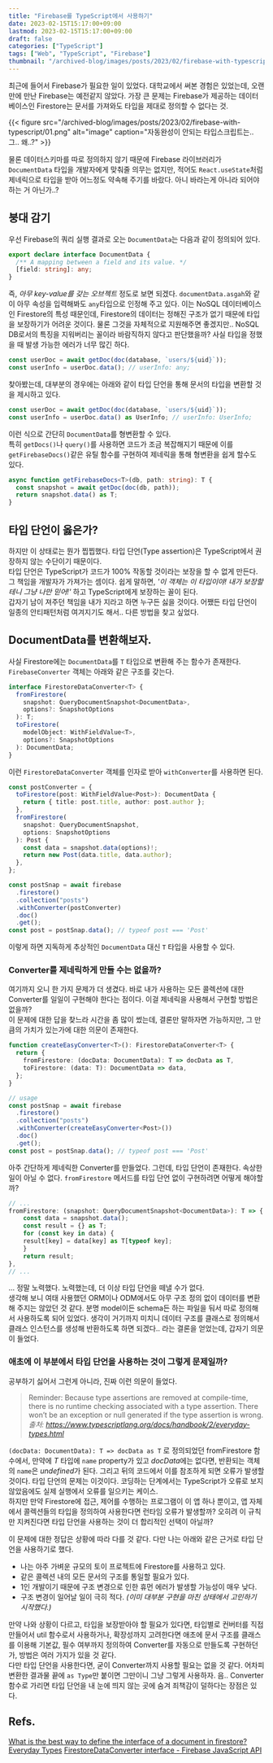 ```yaml
---
title: "Firebase를 TypeScript에서 사용하기"
date: 2023-02-15T15:17:00+09:00
lastmod: 2023-02-15T15:17:00+09:00
draft: false
categories: ["TypeScript"]
tags: ["Web", "TypeScript", "Firebase"]
thumbnail: "/archived-blog/images/posts/2023/02/firebase-with-typescript/01.png"
---
```


최근에 들어서 Firebase가 필요한 일이 있었다. 대학교에서 써본 경험은 있었는데, 오랜만에 만난 Firebase는 예전같지 않았다. 가장 큰 문제는 Firebase가 제공하는 데이터베이스인 Firestore는 문서를 가져와도 타입을 제대로 정의할 수 없다는 것.

{{< figure src="/archived-blog/images/posts/2023/02/firebase-with-typescript/01.png" alt="image" caption="자동완성이 안되는 타입스크립트는.. 그.. 왜..?" >}}

물론 데이터스키마를 따로 정의하지 않기 때문에 Firebase 라이브러리가 `DocumentData` 타입을 개발자에게 맞춰줄 의무는 없지만, 적어도 `React.useState`처럼 제네릭으로 타입을 받아 어느정도 약속해 주기를 바랐다. 아니 바라는게 아니라 되어야 하는 거 아닌가..?

## 붕대 감기

우선 Firebase의 쿼리 실행 결과로 오는 `DocumentData`는 다음과 같이 정의되어 있다.

```typescript
export declare interface DocumentData {
  /** A mapping between a field and its value. */
  [field: string]: any;
}
```

즉, _아무 key-value를 갖는 오브젝트_ 정도로 보면 되겠다. `documentData.asgah`와 같이 아무 속성을 입력해봐도 `any`타입으로 인정해 주고 있다. 이는 NoSQL 데이터베이스인 Firestore의 특성 때문인데, Firestore의 데이터는 정해진 구조가 없기 때문에 타입을 보장하기가 어려운 것이다. 물론 그것을 자체적으로 지원해주면 좋겠지만.. NoSQL DB로서의 특징을 지워버리는 꼴이라 바람직하지 않다고 판단했을까? 사실 타입을 정했을 때 발생 가능한 에러가 너무 많긴 하다.

```typescript
const userDoc = await getDoc(doc(database, `users/${uid}`));
const userInfo = userDoc.data(); // userInfo: any;
```

찾아봤는데, 대부분의 경우에는 아래와 같이 타입 단언을 통해 문서의 타입을 변환할 것을 제시하고 있다.

```typescript
const userDoc = await getDoc(doc(database, `users/${uid}`));
const userInfo = userDoc.data() as UserInfo; // userInfo: UserInfo;
```

이런 식으로 간단히 `DocumentData`를 형변환할 수 있다.  
특히 `getDocs()`나 `query()`를 사용하면 코드가 조금 복잡해지기 때문에 이를 `getFirebaseDocs()`같은 유틸 함수를 구현하여 제네릭을 통해 형변환을 쉽게 할수도 있다.

```typescript
async function getFirebaseDocs<T>(db, path: string): T {
  const snapshot = await getDoc(doc(db, path));
  return snapshot.data() as T;
}
```

## 타입 단언이 옳은가?

하지만 이 상태로는 뭔가 찝찝했다. 타입 단언(Type assertion)은 TypeScript에서 권장하지 않는 수단이기 때문이다.  
타입 단언은 TypeScript가 코드가 100% 작동할 것이라는 보장을 할 수 없게 만든다. 그 책임을 개발자가 가져가는 셈이다. 쉽게 말하면, _'이 객체는 이 타입이야! 내가 보장할테니 그냥 나만 믿어!'_ 하고 TypeScript에게 보장하는 꼴이 된다.  
갑자기 남이 져주던 책임을 내가 지라고 하면 누구든 싫을 것이다. 어쨌든 타입 단언이 일종의 안티패턴처럼 여겨지기도 해서.. 다른 방법을 찾고 싶었다.

## DocumentData를 변환해보자.

사실 Firestore에는 `DocumentData`를 `T` 타입으로 변환해 주는 함수가 존재한다. `FirebaseConverter` 객체는 아래와 같은 구조를 갖는다.

```typescript
interface FirestoreDataConverter<T> {
  fromFirestore(
    snapshot: QueryDocumentSnapshot<DocumentData>,
    options?: SnapshotOptions
  ): T;
  toFirestore(
    modelObject: WithFieldValue<T>,
    options?: SnapshotOptions
  ): DocumentData;
}
```

이런 `FirestoreDataConverter` 객체를 인자로 받아 `withConverter`를 사용하면 된다.

```typescript
const postConverter = {
  toFirestore(post: WithFieldValue<Post>): DocumentData {
    return { title: post.title, author: post.author };
  },
  fromFirestore(
    snapshot: QueryDocumentSnapshot,
    options: SnapshotOptions
  ): Post {
    const data = snapshot.data(options)!;
    return new Post(data.title, data.author);
  },
};

const postSnap = await firebase
  .firestore()
  .collection("posts")
  .withConverter(postConverter)
  .doc()
  .get();
const post = postSnap.data(); // typeof post === 'Post'
```

이렇게 하면 지독하게 추상적인 `DocumentData` 대신 `T` 타입을 사용할 수 있다.

### Converter를 제네릭하게 만들 수는 없을까?

여기까지 오니 한 가지 문제가 더 생겼다. 바로 내가 사용하는 모든 콜렉션에 대한 Converter를 일일이 구현해야 한다는 점이다. 이걸 제네릭을 사용해서 구현할 방법은 없을까?  
이 문제에 대한 답을 찾느라 시간을 좀 많이 썼는데, 결론만 말하자면 가능하지만, 그 만큼의 가치가 있는가에 대한 의문이 존재한다.

```typescript
function createEasyConverter<T>(): FirestoreDataConverter<T> {
  return {
    fromFirestore: (docData: DocumentData): T => docData as T,
    toFirestore: (data: T): DocumentData => data,
  };
}

// usage
const postSnap = await firebase
  .firestore()
  .collection("posts")
  .withConverter(createEasyConverter<Post>())
  .doc()
  .get();
const post = postSnap.data(); // typeof post === 'Post'
```

아주 간단하게 제네릭한 Converter를 만들었다. 그런데, 타입 단언이 존재한다. 속상한 일이 아닐 수 없다. `fromFirestore` 메서드를 타입 단언 없이 구현하려면 어떻게 해야할까?

```typescript
// ...
fromFirestore: (snapshot: QueryDocumentSnapshot<DocumentData>): T => {
    const data = snapshot.data();
    const result = {} as T;
    for (const key in data) {
    result[key] = data[key] as T[typeof key];
    }
    return result;
},
// ...
```

... 정말 노력했다. 노력했는데, 더 이상 타입 단언을 떼낼 수가 없다.  
생각해 보니 여태 사용했던 ORM이나 ODM에서도 아무 구조 정의 없이 데이터를 변환해 주지는 않았던 것 같다. 분명 model이든 schema든 하는 파일을 둬서 따로 정의해서 사용하도록 되어 있었다. 생각이 거기까지 미치니 데이터 구조를 클래스로 정의해서 클래스 인스턴스를 생성해 반환하도록 하면 되겠다.. 라는 결론을 얻었는데, 갑자기 의문이 들었다.

### 애초에 이 부분에서 타입 단언을 사용하는 것이 그렇게 문제일까?

공부하기 싫어서 그런게 아니라, 진짜 이런 의문이 들었다.

> Reminder: Because type assertions are removed at compile-time, there is no runtime checking associated with a type assertion. There won’t be an exception or null generated if the type assertion is wrong.  
> _출처: https://www.typescriptlang.org/docs/handbook/2/everyday-types.html_

`(docData: DocumentData): T => docData as T` 로 정의되었던 fromFirestore 함수에서, 만약에 _T_ 타입에 `name` property가 있고 *docData*에는 없다면, 반환되는 객체의 `name`은 *undefined*가 된다. 그리고 뒤의 코드에서 이를 참조하게 되면 오류가 발생할 것이다. 타입 단언의 문제는 이것이다. 코딩하는 단계에서는 TypeScript가 오류로 보지 않았음에도 실제 실행에서 오류를 일으키는 케이스.  
하지만 만약 Firestore에 접근, 제어를 수행하는 프로그램이 이 앱 하나 뿐이고, 앱 자체에서 콜렉션들의 타입을 정의하여 사용한다면 런타임 오류가 발생할까? 오히려 이 규칙만 지켜진다면 타입 단언을 사용하는 것이 더 합리적인 선택이 아닐까?

이 문제에 대한 정답은 상황에 따라 다를 것 같다. 다만 나는 아래와 같은 근거로 타입 단언을 사용하기로 했다.

- 나는 아주 가벼운 규모의 토이 프로젝트에 Firestore를 사용하고 있다.
- 같은 콜렉션 내의 모든 문서의 구조를 통일할 필요가 있다.
- 1인 개발이기 때문에 구조 변경으로 인한 휴먼 에러가 발생할 가능성이 매우 낮다.
- 구조 변경이 일어날 일이 극히 적다. _(이미 대부분 구현을 마친 상태에서 고민하기 시작했다.)_

만약 나와 상황이 다르고, 타입을 보장받아야 할 필요가 있다면, 타입별로 컨버터를 직접 만들어서 util 함수로서 사용하거나, 확장성까지 고려한다면 애초에 문서 구조를 클래스를 이용해 기본값, 필수 여부까지 정의하여 Converter를 자동으로 만들도록 구현하던가, 방법은 여러 가지가 있을 것 같다.  
다만 타입 단언을 사용한다면, 굳이 Converter까지 사용할 필요는 없을 것 같다. 어차피 변환한 결과물 끝에 `as Type`만 붙이면 그만이니 그냥 그렇게 사용하자. 음.. Converter 함수로 가리면 타입 단언을 내 눈에 띄지 않는 곳에 숨겨 죄책감이 덜하다는 장점은 있다.

## Refs.

[What is the best way to define the interface of a document in firestore?](https://stackoverflow.com/questions/65673880/what-is-the-best-way-to-define-the-interface-of-a-document-in-firestore)  
[Everyday Types](https://www.typescriptlang.org/docs/handbook/2/everyday-types.html)
[FirestoreDataConverter interface - Firebase JavaScript API](https://firebase.google.com/docs/reference/js/firestore_.firestoredataconverter)
